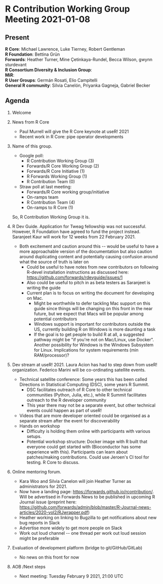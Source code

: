 # R Contribution Working Group Meeting 2021-01-08

## Present

**R Core**: Michael Lawrence, Luke Tierney, Robert Gentleman  
**R Foundation**: Bettina Grün  
**Forwards**: Heather Turner, Mine Çetinkaya-Rundel, Becca Wilson, gwynn sturdevant  
**R Consortium Diversity & Inclusion Group**:   
**MiR**:  
**R User Groups**: Germán Rosati, Elio Campitelli  
**General R community**: Silvia Canelón, Priyanka Gagneja, Gabriel Becker  

## Agenda

1. Welcome
2. News from R Core
   - Paul Murrell will give the R Core keynote at useR! 2021
   - Recent work in R Core: pipe operator developments
3. Name of this group. 
    - Google poll:
        - R Contribution Working Group (3)
        - Forwards/R Core Working Group (2)
        - Forwards/R Core Initiative (1)
        - R Forwards Working Group (1)
        - R Contribution Team (0)
    - Straw poll at last meeting:
        - Forwards/R Core working group/initiative
        - On-ramps team
        - R Contribution Team (4)
        - On-ramps to R Core (1)
      
    So, R Contribution Working Group it is.
4. R Dev Guide. Application for Tweag fellowship was not successful. However, R Foundation have agreed to fund the project instead. Saranjeet Kaur will work for 12 weeks from 22 February 2021.
        
    - Both excitement and caution around this -- would be useful to have a more approachable version of the documentation but also caution around duplicating content and potentially causing confusion around what the source of truth is later on
        - Could be useful to have notes from new contributors on following R-devel installation instructions as discussed here: https://github.com/forwards/rdevguide/issues/1
        - Also could be useful to pitch in as beta testers as Saranjeet is writing the guide
        - Current plan is to focus on writing the document for developing on Mac.
            - Might be worthwhile to defer tackling Mac support on this guide since things will be changing on this front in the near future, but we expect that Macs will be popular among potential contributors
            - Windows support is important for contributors outside the US, currently building R on Windows is more daunting a task
            - If the goal is to get people to build R at all, a suggested pathway might be "if you're not on Mac/Linux, use Docker". Another possibility for Windows is the Windows Subsystem for Linux. Implications for system requirements (min RAM/processor)?

5. Dev stream at useR! 2021. Laura Acion has had to step down from useR! organization. Federico Marini will be co-ordinating satellite events.
   - Technical satellite conference: Some years this has been called Directions in Statistical Computing (DSC), some years R Summit. 
       - DSC facilitates outreach of R Core to other technical communities (Python, Julia, etc.), while R Summit facilitates outreach to the R developer community
        - This year there may not be a separate event, but other technical events could happen as part of useR!
    - Videos that are more developer oriented could be organised as a separate stream after the event for discoverability
    - Hands on workshop 
        - Difficulty is holding them online with participants with various setups. 
        - Potential workshop structure: Docker image with R built that everyone could get started with (Bioconductor has some experience with this). Participants can learn about patches/making contributions. Could use Jeroen's CI tool for testing. R Core to discuss.

6. Online mentoring forum. 

    - Kara Woo and Silvia Canelon will join Heather Turner as administrators for 2021. 
    - Now have a landing page: https://forwards.github.io/rcontribution/. Will be advertised in Forwards News to be published in upcoming R Journal issue (preprint here: https://github.com/forwards/admin/blob/master/R-Journal-news-articles/2020-vol2/RJwrapper.pdf)
    - Heather working on linking to Bugzilla to get notifications about new bug reports in Slack
    - Advertise more widely to get more people on Slack
    - Work out loud channel -- one thread per work out loud session might be preferable

7. Evaluation of development platform (bridge to git/GitHub/GitLab)
    - No news on this front for now

8. AOB /Next steps
    - Next meeting: Tuesday February 9 2021, 21:00 UTC
  
